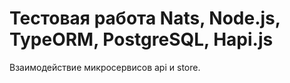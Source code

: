# Тестовая работа Nats, Node.js, TypeORM, PostgreSQL, Hapi.js

Взаимодействие микросервисов api и store.
